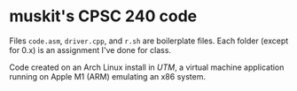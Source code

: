 # muskit's CPSC 240 code
Files `code.asm`, `driver.cpp`, and `r.sh` are boilerplate files. Each folder (except for 0.x) is an assignment I've done for class.

Code created on an Arch Linux install in *UTM*, a virtual machine application running on Apple M1 (ARM) emulating an x86 system.